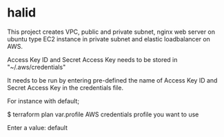 # halid
This project creates VPC, public and private subnet, nginx web server on ubuntu type EC2 instance in private subnet and elastic loadbalancer on AWS.

Access Key ID and Secret Access Key needs to be stored in "~/.aws/credentials"

It needs to be run by entering pre-defined the name of Access Key ID and Secret Access Key in the credentials file. 

For instance with default;

$ terraform plan
var.profile
  AWS credentials profile you want to use

  Enter a value: default
